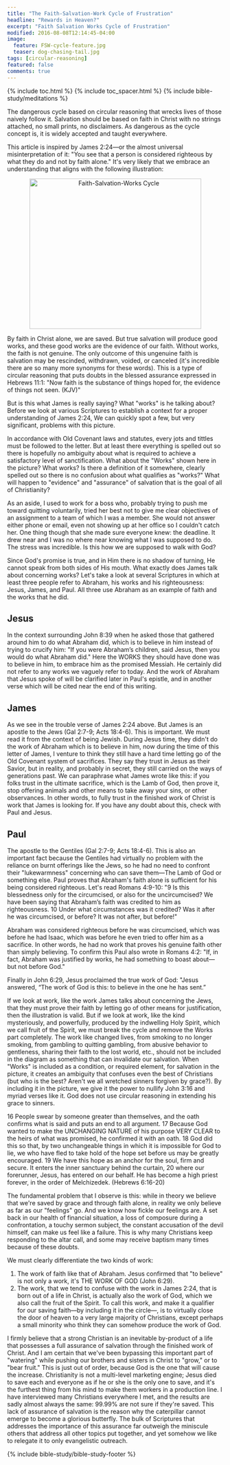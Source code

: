 ```yaml
---
title: "The Faith-Salvation-Work Cycle of Frustration"
headline: "Rewards in Heaven?"
excerpt: "Faith Salvation Works Cycle of Frustration"
modified: 2016-08-08T12:14:45-04:00
image: 
  feature: FSW-cycle-feature.jpg
  teaser: dog-chasing-tail.jpg
tags: [circular-reasoning]
featured: false
comments: true
---
```


{% include toc.html %}
{% include toc_spacer.html %}
{% include bible-study/meditations %}

The dangerous cycle based on circular reasoning that wrecks lives of those naively follow it. Salvation should be based on faith in Christ with no strings attached, no small prints, no disclaimers. As dangerous as the cycle concept is, it is widely accepted and taught everywhere.

This article is inspired by James 2:24—or the almost universal misinterpretation of it: "You see that a person is considered righteous by what they do and not by faith alone." It's very likely that we embrace an understanding that aligns with the following illustration:

<p style="text-align: center;"><img style="width: 400px; height: 349px;" src="{{ site.url }}/assets/images/Faith-Salvation-Works circle.png" alt="Faith-Salvation-Works Cycle" /></p>

By faith in Christ alone, we are saved. But true salvation will produce good works, and these good works are the evidence of our faith. Without works, the faith is not genuine. The only outcome of this ungenuine faith is salvation may be rescinded, withdrawn, voided, or canceled (it's incredible there are so many more synonyms for these words). This is a type of circular reasoning that puts doubts in the blessed assurance expressed in Hebrews 11:1: "Now faith is the substance of things hoped for, the evidence of things not seen. (KJV)"

But is this what James is really saying? What "works" is he talking about? Before we look at various Scriptures to establish a context for a proper understanding of James 2:24, We can quickly spot a few, but very significant, problems with this picture.

In accordance with Old Covenant laws and statutes, every jots and tittles must be followed to the letter. But at least there everything is spelled out so there is hopefully no ambiguity about what is required to achieve a satisfactory level of sanctification. What about the "Works" shown here in the picture? What works? Is there a definition of it somewhere, clearly spelled out so there is no confusion about what qualifies as "works?" What will happen to "evidence" and "assurance" of salvation that is the goal of all of Christianity?

As an aside, I used to work for a boss who, probably trying to push me toward quitting voluntarily, tried her best not to give me clear objectives of an assignment to a team of which I was a member. She would not answer either phone or email, even not showing up at her office so I couldn't catch her. One thing though that she made sure everyone knew: the deadline. It drew near and I was no where near knowing what I was supposed to do. The stress was incredible. Is this how we are supposed to walk with God?

Since God's promise is true, and in Him there is no shadow of turning, He cannot speak from both sides of His mouth. What exactly does James talk about concerning works? Let's take a look at several Scriptures in which at least three people refer to Abraham, his works and his righteousness: Jesus, James, and Paul. All three use Abraham as an example of faith and the works that he did.

## Jesus

In the context surrounding John 8:39 when he asked those that gathered around him to do what Abraham did, which is to believe in him instead of trying to crucify him: "If you were Abraham’s children, said Jesus, then you would do what Abraham did." Here the WORKS they should have done was to believe in him, to embrace him as the promised Messiah. He certainly did not refer to any works we vaguely refer to today. And the work of Abraham that Jesus spoke of will be clarified later in Paul's epistle, and in another verse which will be cited near the end of this writing.

## James
As we see in the trouble verse of James 2:24 above. But James is an apostle to the Jews (Gal 2:7-9; Acts 18:4-6). This is important. We must read it from the context of being Jewish. During Jesus time, they didn't do the work of Abraham which is to believe in him, now during the time of this letter of James, I venture to think they still have a hard time letting go of the Old Covenant system of sacrifices. They say they trust in Jesus as their Savior, but in reality, and probably in secret, they still carried on the ways of generations past. We can paraphrase what James wrote like this: if you folks trust in the ultimate sacrifice, which is the Lamb of God, then prove it, stop offering animals and other means to take away your sins, or other observances. In other words, to fully trust in the finished work of Christ is work that James is looking for. If you have any doubt about this, check with Paul and Jesus.

## Paul

The apostle to the Gentiles (Gal 2:7-9; Acts 18:4-6). This is also an important fact because the Gentiles had virtually no problem with the reliance on burnt offerings like the Jews, so he had no need to confront their "lukewarmness" concerning who can save them—The Lamb of God or something else. Paul proves that Abraham's faith alone is sufficient for his being considered righteous. Let's read Romans 4:9-10: "9 Is this blessedness only for the circumcised, or also for the uncircumcised? We have been saying that Abraham’s faith was credited to him as righteousness. 10 Under what circumstances was it credited? Was it after he was circumcised, or before? It was not after, but before!"

Abraham was considered righteous before he was circumcised, which was before he had Isaac, which was before he even tried to offer him as a sacrifice. In other words, he had no work that proves his genuine faith other than simply believing. To confirm this Paul also wrote in Romans 4:2: "If, in fact, Abraham was justified by works, he had something to boast about—but not before God."

Finally in John 6:29, Jesus proclaimed the true work of God: "Jesus answered, “The work of God is this: to believe in the one he has sent.”

If we look at work, like the work James talks about concerning the Jews, that they must prove their faith by letting go of other means for justification, then the illustration is valid. But if we look at work, like the kind mysteriously, and powerfully, produced by the indwelling Holy Spirit, which we call fruit of the Spirit, we must break the cycle and remove the Works part completely. The work like changed lives, from smoking to no longer smoking, from gambling to quitting gambling, from abusive behavior to gentleness, sharing their faith to the lost world, etc., should not be included in the diagram as something that can invalidate our salvation. When "Works" is included as a condition, or required element, for salvation in the picture, it creates an ambiguity that confuses even the best of Christians (but who is the best? Aren't we all wretched sinners forgiven by grace?). By including it in the picture, we give it the power to nullify John 3:16 and myriad verses like it. God does not use circular reasoning in extending his grace to sinners.

16 People swear by someone greater than themselves, and the oath confirms what is said and puts an end to all argument. 17 Because God wanted to make the UNCHANGING NATURE of his purpose VERY CLEAR to the heirs of what was promised, he confirmed it with an oath. 18 God did this so that, by two unchangeable things in which it is impossible for God to lie, we who have fled to take hold of the hope set before us may be greatly encouraged. 19 We have this hope as an anchor for the soul, firm and secure. It enters the inner sanctuary behind the curtain, 20 where our forerunner, Jesus, has entered on our behalf. He has become a high priest forever, in the order of Melchizedek. (Hebrews 6:16-20)

The fundamental problem that I observe is this: while in theory we believe that we're saved by grace and through faith alone, in reality we only believe as far as our "feelings" go. And we know how fickle our feelings are. A set back in our health of financial situation,  a loss of composure during a confrontation, a touchy sermon subject, the constant accusation of the devil himself, can make us feel like a failure. This is why many Christians keep responding to the altar call, and some may receive baptism many times because of these doubts.

We must clearly differentiate the two kinds of work:

1. The work of faith like that of Abraham. Jesus confirmed that "to believe" is not only a work, it's THE WORK OF GOD (John 6:29).
2. The work, that we tend to confuse with the work in James 2:24, that is born out of a life in Christ, is actually also the work of God, which we also call the fruit of the Spirit. To call this work, and make it a qualifier for our saving faith—by including it in the circle—, is to virtually close the door of heaven to a very large majority of Christians, except perhaps a small minority who think they can somehow produce the work of God.

I firmly believe that a strong Christian is an inevitable by-product of a life that possesses a full assurance of salvation through the finished work of Christ. And I am certain that we've been bypassing this important part of "watering" while pushing our brothers and sisters in Christ to "grow," or to "bear fruit." This is just out of order, because God is the one that will cause the increase. Christianity is not a multi-level marketing engine; Jesus died to save each and everyone as if he or she is the only one to save, and it's the furthest thing from his mind to make them workers in a production line. I have interviewed many Christians everywhere I met, and the results are sadly almost always the same: 99.99% are not sure if they're saved. This lack of assurance of salvation is the reason why the caterpillar cannot emerge to become a glorious butterfly. The bulk of Scriptures that addresses the importance of this assurance far outweigh the miniscule others that address all other topics put together, and yet somehow we like to relegate it to only evangelistic outreach.

{% include bible-study/bible-study-footer %}

